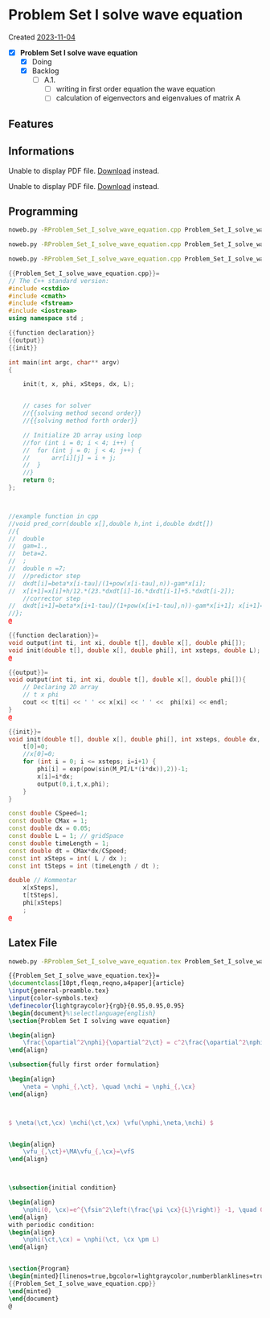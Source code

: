 # Problem Set I solve wave equation
Created [2023-11-04]()

- [X] **Problem Set I solve wave equation**
	- [X] Doing
	- [X] Backlog
	   - [ ] A.1.
		  - [ ] writing in first order equation the wave equation
		  - [ ] calculation of eigenvectors and eigenvalues of matrix A

## Features

## Informations

<object data="Problem_Set_I_solve_wave_equation_tex_programming/ps1_NRII.pdf" type="application/pdf" width="100%" height="700px">
	<p>Unable to display PDF file. <a href="Problem_Set_I_solve_wave_equation_tex_programming/ps1_NRII.pdf">Download</a> instead.</p>
</object>

<object data="Problem_Set_I_solve_wave_equation_tex_programming/Problem_Set_I_solve_wave_equation.pdf" type="application/pdf" width="100%" height="700px">
	<p>Unable to display PDF file. <a href="Problem_Set_I_solve_wave_equation_tex_programming/Problem_Set_I_solve_wave_equation.pdf">Download</a> instead.</p>
</object>

## Programming

```bash
noweb.py -RProblem_Set_I_solve_wave_equation.cpp Problem_Set_I_solve_wave_equation.md > Problem_Set_I_solve_wave_equation.cpp && noweb.py -RProblem_Set_I_solve_wave_equation.tex Problem_Set_I_solve_wave_equation.md > Problem_Set_I_solve_wave_equation.tex && pdflatex -shell-escape Problem_Set_I_solve_wave_equation.tex && echo 'fertig'
```

```bash
noweb.py -RProblem_Set_I_solve_wave_equation.cpp Problem_Set_I_solve_wave_equation.md > Problem_Set_I_solve_wave_equation.cpp && g++ -o Problem_Set_I_solve_wave_equation Problem_Set_I_solve_wave_equation.cpp && ./Problem_Set_I_solve_wave_equation > 2023-11-16-data.dat
```

```bash
noweb.py -RProblem_Set_I_solve_wave_equation.cpp Problem_Set_I_solve_wave_equation.md > Problem_Set_I_solve_wave_equation.cpp && g++ -o Problem_Set_I_solve_wave_equation Problem_Set_I_solve_wave_equation.cpp && ./Problem_Set_I_solve_wave_equation | gnuplot -p -e "plot '-' using 2:3"
```
```cpp
{{Problem_Set_I_solve_wave_equation.cpp}}=
// The C++ standard version:
#include <cstdio>
#include <cmath>
#include <fstream>
#include <iostream>
using namespace std ;

{{function declaration}}
{{output}}
{{init}}

int main(int argc, char** argv)
{

    init(t, x, phi, xSteps, dx, L);


    // cases for solver
    //{{solving method second order}}
    //{{solving method forth order}}

	// Initialize 2D array using loop
	//for (int i = 0; i < 4; i++) {
	//	for (int j = 0; j < 4; j++) {
	//		arr[i][j] = i + j;
	//	}
	//}
	return 0;
};



//example function in cpp
//void pred_corr(double x[],double h,int i,double dxdt[])
//{
//	double
//	gam=1.,
//	beta=2.
//	;
//	double n =7;
//	//predictor step
//	dxdt[i]=beta*x[i-tau]/(1+pow(x[i-tau],n))-gam*x[i];
//	x[i+1]=x[i]+h/12.*(23.*dxdt[i]-16.*dxdt[i-1]+5.*dxdt[i-2]);
	//corrector step
//	dxdt[i+1]=beta*x[i+1-tau]/(1+pow(x[i+1-tau],n))-gam*x[i+1]; x[i+1]=x[i]+h/12.*(5.*dxdt[i+1]+8.*dxdt[i]-dxdt[i-1]);
//};
@
```

```cpp
{{function declaration}}=
void output(int ti, int xi, double t[], double x[], double phi[]);
void init(double t[], double x[], double phi[], int xsteps, double L);
@
```


```cpp
{{output}}=
void output(int ti, int xi, double t[], double x[], double phi[]){
    // Declaring 2D array
    // t x phi
    cout << t[ti] << ' ' << x[xi] << ' ' <<  phi[xi] << endl;
}
@
```


```cpp
{{init}}=
void init(double t[], double x[], double phi[], int xsteps, double dx, double L){
    t[0]=0;
    //x[0]=0;
    for (int i = 0; i <= xsteps; i=i+1) {
        phi[i] = exp(pow(sin(M_PI/L*(i*dx)),2))-1;
        x[i]=i*dx;
        output(0,i,t,x,phi);
	}
}

const double CSpeed=1;
const double CMax = 1;
const double dx = 0.05;
const double L = 1; // gridSpace
const double timeLength = 1;
const double dt = CMax*dx/CSpeed;
const int xSteps = int( L / dx );
const int tSteps = int (timeLength / dt );

double // Kommentar
    x[xSteps],
    t[tSteps],
    phi[xSteps]
    ;
@
```





## Latex File


```bash
noweb.py -RProblem_Set_I_solve_wave_equation.tex Problem_Set_I_solve_wave_equation.md > Problem_Set_I_solve_wave_equation.tex && pdflatex  -shell-escape Problem_Set_I_solve_wave_equation.tex && xdg-open Problem_Set_I_solve_wave_equation.pdf 2>/dev/null &
```


```tex
{{Problem_Set_I_solve_wave_equation.tex}}=
\documentclass[10pt,fleqn,reqno,a4paper]{article}
\input{general-preamble.tex}
\input{color-symbols.tex}
\definecolor{lightgraycolor}{rgb}{0.95,0.95,0.95}
\begin{document}%\selectlanguage{english}
\section{Problem Set I solving wave equation}

\begin{align}
	\frac{\opartial^2\nphi}{\opartial^2\ct} = c^2\frac{\opartial^2\nphi}{\opartial^2\cx}
\end{align}

\subsection{fully first order formulation}

\begin{align}
	\neta = \nphi_{,\ct}, \quad \nchi = \nphi_{,\cx}
\end{align}



$ \neta(\ct,\cx) \nchi(\ct,\cx) \vfu(\nphi,\neta,\nchi) $


\begin{align}
	\vfu_{,\ct}+\MA\vfu_{,\cx}=\vfS 
\end{align}



\subsection{initial condition}

\begin{align}
	\nphi(0, \cx)=e^{\fsin^2\left(\frac{\pi \cx}{L}\right)} -1, \quad 0 \leq \cx \leq L
\end{align}
with periodic condition:
\begin{align}
	\nphi(\ct,\cx) = \nphi(\ct, \cx \pm L)
\end{align}


\section{Program}
\begin{minted}[linenos=true,bgcolor=lightgraycolor,numberblanklines=true,showspaces=false,breaklines=true]{cpp}
{{Problem_Set_I_solve_wave_equation.cpp}}
\end{minted}
\end{document}
@
```
